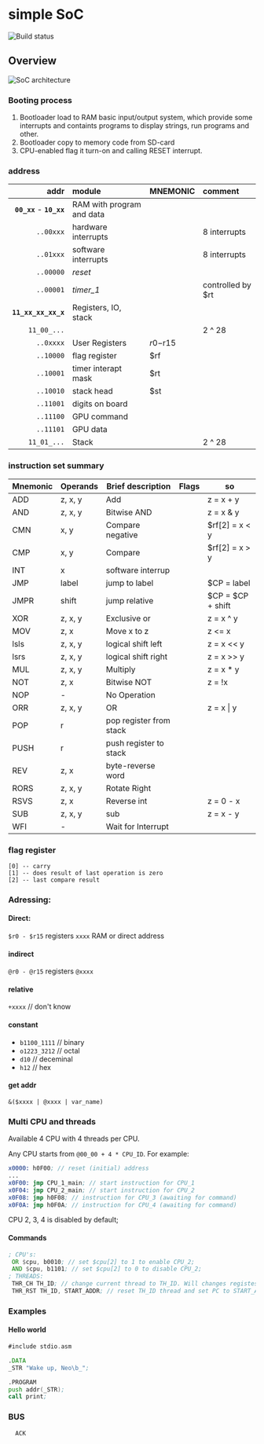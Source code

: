 # simple SoC
![Build status](https://api.travis-ci.org/Corey-Maler/simple_SoC.svg)

## Overview

![SoC architecture](https://rawgithub.com/Corey-Maler/simple_SoC/master/docs/soc.svg)

### Booting process
1. Bootloader load to RAM basic input/output system, which provide some interrupts and containts programs to display strings, run programs and other.
2. Bootloader copy to memory code from SD-card
3. CPU-enabled flag it turn-on and calling RESET interrupt.

### address

|   addr     | module          | MNEMONIC | comment |
|        ---:|:---             | :--- | :--- |
| **`00_xx`** - **`10_xx`** | RAM with program and data        | | |
| `..00xxx` |  hardware interrupts | | 8 interrupts |
| `..01xxx` | software interrupts | | 8 interrupts |
| `..00000` | *reset* | | |
| `..00001` | *timer_1* | | controlled by $rt |
| **`11_xx_xx_xx_x`** | Registers, IO, stack   | | |
| `11_00_...`| | | 2 ^ 28 |
| `..0xxxx`  | User Registers  | $r0-$r15 | |
| `..10000`  | flag register   | $rf | |
| `..10001`  | timer interapt mask   | $rt | |
| `..10010`  | stack head | $st | |
| `..11001`  | digits on board | | |
| `..11100`  | GPU command     | | |
| `..11101`  | GPU data        | | |
| `11_01_...` | Stack | | 2 ^ 28|

### instruction set summary

| Mnemonic | Operands | Brief description | Flags | so |
| --- | --- | --- | --- | --- |
| ADD | z, x, y |  Add |  | z = x + y  |      |
| AND | z, x, y | Bitwise AND |  | z = x & y |
| CMN | x, y | Compare negative | | $rf[2] = x < y |
| CMP | x, y | Compare  |  | $rf[2] = x > y |
| INT | x | software interrup |  |  |
| JMP | label | jump to label | | $CP = label |
| JMPR | shift | jump relative | | $CP = $CP + shift |
| XOR | z, x, y | Exclusive or | | z = x ^ y |
| MOV | z, x | Move x to z | | z <= x |
| lsls | z, x, y | logical shift left | | z = x << y |
| lsrs | z, x, y | logical shift right | | z = x >> y |
| MUL | z, x, y | Multiply | | z = x * y |
| NOT | z, x | Bitwise NOT | | z = !x |
| NOP | - | No Operation | | |
| ORR | z, x, y | OR | | z = x \| y
| POP | r | pop register from stack | | |
| PUSH| r | push register to stack | | |
| REV | z, x | byte-reverse word | | |
| RORS | z, x, y | Rotate Right | | |
| RSVS | z, x | Reverse int | | z = 0 - x |
| SUB | z, x, y | sub | | z = x - y |
| WFI | - | Wait for Interrupt | | |


### flag register
```
[0] -- carry
[1] -- does result of last operation is zero
[2] -- last compare result
````
### Adressing:
#### Direct:
`$r0 - $r15` registers
`xxxx` RAM or direct address

#### indirect
`@r0 - @r15` registers
`@xxxx`

#### relative
`+xxxx` // don't know

#### constant
* `b1100_1111` // binary
* `o1223_3212` // octal
* `d10` // deceminal
* `h12` // hex

#### get addr
`&($xxxx | @xxxx | var_name)`


### Multi CPU and threads
Available 4 CPU with 4 threads per CPU.

Any CPU starts from `@00_00 + 4 * CPU_ID`. For example:
``` asm
x0000: h0F00; // reset (initial) address
...
x0F00: jmp CPU_1_main; // start instruction for CPU_1
x0F04: jmp CPU_2_main; // start instruction for CPU_2
x0F08: jmp h0F08; // instruction for CPU_3 (awaiting for command)
x0F0A: jmp h0F0A; // instruction for CPU_4 (awaiting for command)
```

CPU 2, 3, 4 is disabled by default;

#### Commands
``` asm
; CPU's:
 OR $cpu, b0010; // set $cpu[2] to 1 to enable CPU_2;
 AND $cpu, b1101; // set $cpu[2] to 0 to disable CPU_2;
; THREADS:
 THR_CH TH_ID; // change current thread to TH_ID. Will changes registes and stack banks.
 THR_RST TH_ID, START_ADDR; // reset TH_ID thread and set PC to START_ADDR and start thread
```

### Examples
#### Hello world
``` asm
#include stdio.asm

.DATA
_STR "Wake up, Neo\b_";

.PROGRAM
push addr(_STR);
call print;
```

### BUS

```
  ACK

```
